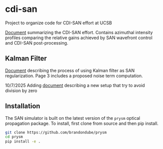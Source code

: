 # cdi-san
Project to organize code for CDI-SAN effort at UCSB

[Document](./docs/7.2.pdf) summarizing the CDI-SAN effort. Contains azimuthal intensity profiles comparing the relative gains achieved by SAN wavefront control and CDI-SAN post-processing.

## Kalman Filter

[Document](docs/Kalman_Filter_SAN.pdf) describing the process of using Kalman filter as SAN regularization. Page 3 includes a proposed noise term computation.

10/7/2025 Adding [document](docs/Kalman_Filter_Improvement.pdf) describing a new setup that try to avoid division by zero

## Installation
The SAN simulator is built on the latest version of the `prysm` optical propagation package. To install, first clone from source and then pip install.

```bash
git clone https://github.com/brandondube/prysm
cd prysm
pip install -e .
```

